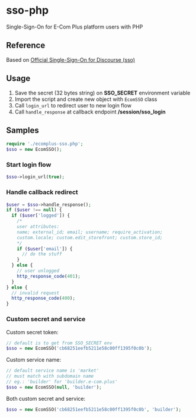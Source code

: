 # sso-php
Single-Sign-On for E-Com Plus platform users with PHP

## Reference

Based on [Official Single-Sign-On for Discourse (sso)](https://meta.discourse.org/t/official-single-sign-on-for-discourse-sso/13045)

## Usage

1. Save the secret (32 bytes string) on __SSO_SECRET__ environment variable
2. Import the script and create new object with `EcomSSO` class
3. Call `login_url` to redirect user to new login flow
4. Call `handle_response` at callback endpoint __/session/sso_login__

## Samples

```php
require './ecomplus-sso.php';
$sso = new EcomSSO();
```

### Start login flow

```php
$sso->login_url(true);
```

### Handle callback redirect

```php
$user = $sso->handle_response();
if ($user !== null) {
  if ($user['logged']) {
    /*
    user attributes:
    name; external_id; email; username; require_activation;
    custom.locale; custom.edit_storefront; custom.store_id;
    */
    if ($user['email']) {
      // do the stuff
    }
  } else {
    // user unlogged
    http_response_code(401);
  }
} else {
  // invalid request
  http_response_code(400);
}
```

### Custom secret and service

Custom secret token:

```php
// default is to get from SSO_SECRET env
$sso = new EcomSSO('cb68251eefb5211e58c00ff1395f0c0b');
```

Custom service name:

```php
// default service name is 'market'
// must match with subdomain name
// eg.: 'builder' for 'builder.e-com.plus'
$sso = new EcomSSO(null, 'builder');
```

Both custom secret and service:

```php
$sso = new EcomSSO('cb68251eefb5211e58c00ff1395f0c0b', 'builder');
```
